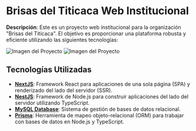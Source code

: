 # Brisas del Titicaca Web Institucional

**Descripción**: Este es un proyecto web institucional para la organización "Brisas del Titicaca". El objetivo es proporcionar una plataforma robusta y eficiente utilizando las siguientes tecnologías:

![Imagen del Proyecto](https://github.com/user-attachments/assets/efd90eeb-41b3-4fb0-890b-cad856505538)
![Imagen del Proyecto](https://github.com/user-attachments/assets/6ca6528c-9992-477f-b23b-b53696c8ba69)

## Tecnologías Utilizadas

- **[NextJS](https://nextjs.org/)**: Framework React para aplicaciones de una sola página (SPA) y renderizado del lado del servidor (SSR).
- **[NestJS](https://nestjs.com/)**: Framework de Node.js para construir aplicaciones del lado del servidor utilizando TypeScript.
- **[MySQL Database](https://www.mysql.com/)**: Sistema de gestión de bases de datos relacional.
- **[Prisma](https://www.prisma.io/)**: Herramienta de mapeo objeto-relacional (ORM) para trabajar con bases de datos en Node.js y TypeScript.

